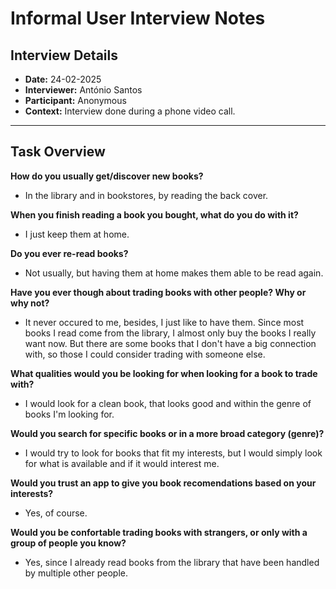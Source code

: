 # Informal User Interview Notes 

## Interview Details 
- **Date:** 24-02-2025
- **Interviewer:** António Santos
- **Participant:** Anonymous
- **Context:** Interview done during a phone video call.

--- 
## Task Overview 

**How do you usually get/discover new books?**
- In the library and in bookstores, by reading the back cover.

**When you finish reading a book you bought, what do you do with it?** 
- I just keep them at home.

**Do you ever re-read books?** 
- Not usually, but having them at home makes them able to be read again. 

**Have you ever though about trading books with other people? Why or why not?**
- It never occured to me, besides, I just like to have them.
Since most books I read come from the library, I almost only buy the books I really want now.
But there are some books that I don't have a big connection with, so those I could consider trading with someone else. 

**What qualities would you be looking for when looking for a book to trade with?**
- I would look for a clean book, that looks good and within the genre of books I'm looking for.

**Would you search for specific books or in a more broad category (genre)?**
- I would try to look for books that fit my interests, but I would simply look for what is available and if it would interest me.

**Would you trust an app to give you book recomendations based on your interests?**
- Yes, of course.

**Would you be confortable trading books with strangers, or only with a group of people you know?**
- Yes, since I already read books from the library that have been handled by multiple other people.

